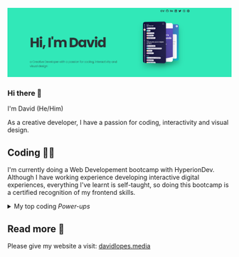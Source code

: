 [![Portfolio screenshot](images/davidmedia.png)](https://davidlopes.media)

### Hi there 👋
I'm David (He/Him)

As a creative developer, I have a passion for coding, interactivity and visual design.

## Coding 👨‍🚀
I'm currently doing a Web Developement bootcamp with HyperionDev. Although I have working experience developing interactive digital experiences, everything I've learnt is self-taught, so doing this bootcamp is a certified recognition of my frontend skills.

<details>
<summary>My top coding <i>Power-ups</i></summary>

| Rank | Languages |
|-----:|-----------|
|     1| Javascript |
|     2| React       |
|     3| TailwindCSS |
|     4| CSS         |
|     5| HTML       |
|     6| PHP       |
|     7| SQL       |
  
</details>

## Read more 🚀
Please give my website a visit: [davidlopes.media](https://davidlopes.media)

<!--
**davidllopes/davidllopes** is a ✨ _special_ ✨ repository because its `README.md` (this file) appears on your GitHub profile.

Here are some ideas to get you started:

- 🔭 I’m currently working on ...
- 🌱 I’m currently learning ...
- 👯 I’m looking to collaborate on ...
- 🤔 I’m looking for help with ...
- 💬 Ask me about ...
- 📫 How to reach me: ...
- 😄 Pronouns: ...
- ⚡ Fun fact: ...
-->
